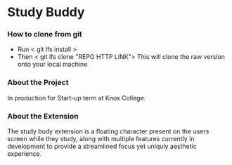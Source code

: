 # Study Buddy
### How to clone from git
- Run  < git lfs install >
- Then < git lfs clone "REPO HTTP LINK">
This will clone the raw version onto your local machine

### About the Project
In production for Start-up term at Knox College. 

### About the Extension
The study budy extension is a floating character present on the users screen while they study, along with multiple features currently in development to provide a streamlined focus yet uniquly aesthetic experience.

